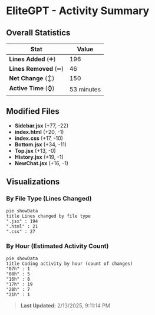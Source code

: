# EliteGPT - Activity Summary 

## Overall Statistics

| Stat                   | Value                                                             |
| ---------------------- | ----------------------------------------------------------------- |
| **Lines Added** (➕)   | 196                                          |
| **Lines Removed** (➖) | 46                                        |
| **Net Change** (↕)    | 150                |
| **Active Time** (⌚)   | 53 minutes |


## Modified Files
- **Sidebar.jsx** (+77, -22)
- **index.html** (+20, -1)
- **index.css** (+17, -10)
- **Bottom.jsx** (+34, -11)
- **Top.jsx** (+13, -0)
- **History.jsx** (+19, -1)
- **NewChat.jsx** (+16, -1)

## Visualizations

### By File Type (Lines Changed)

```mermaid
pie showData
title Lines changed by file type
".jsx" : 194
".html" : 21
".css" : 27
```

### By Hour (Estimated Activity Count)

```mermaid
pie showData
title Coding activity by hour (count of changes)
"07h" : 1
"08h" : 5
"16h" : 8
"17h" : 19
"20h" : 7
"21h" : 1
```


> **Last Updated:** 2/13/2025, 9:11:14 PM